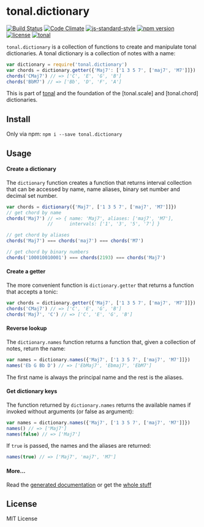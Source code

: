 # tonal.dictionary

[![Build Status](https://travis-ci.org/danigb/tonal.svg?branch=master)](https://travis-ci.org/danigb/tonal.dictionary)
[![Code Climate](https://codeclimate.com/github/danigb/tonal.dictionary/badges/gpa.svg)](https://codeclimate.com/github/danigb/tonal.dictionary)
[![js-standard-style](https://img.shields.io/badge/code%20style-standard-brightgreen.svg?style=flat)](https://github.com/feross/standard)
[![npm version](https://img.shields.io/npm/v/tonal.dictionary.svg)](https://www.npmjs.com/package/tonal.dictionary)
[![license](https://img.shields.io/npm/l/tonal.dictionary.svg)](https://www.npmjs.com/package/tonal.dictionary)
[![tonal](https://img.shields.io/badge/lib-tonal-yellow.svg)](https://www.npmjs.com/package/tonal)


`tonal.dictionary` is a collection of functions to create and manipulate tonal dictionaries. A tonal dictionary is a collection of notes with a name:

```js
var dictionary = require('tonal.dictionary')
var chords = dictionary.getter({'Maj7': ['1 3 5 7', ['maj7', 'M7']]})
chords('CMaj7') // => ['C', 'E', 'G', 'B']
chords('BbM7') // => ['Bb', 'D', 'F', 'A']
```

This is part of [tonal]() and the foundation of the [tonal.scale] and [tonal.chord] dictionaries.

## Install

Only via npm: `npm i --save tonal.dictionary`

## Usage

#### Create a dictionary

The `dictionary` function creates a function that returns interval collection that can be accessed by name, name aliases, binary set number and decimal set number.


```js
var chords = dictionary({'Maj7', ['1 3 5 7', ['maj7', 'M7']]})
// get chord by name
chords('Maj7') // => { name: 'Maj7', aliases: ['maj7', 'M7'],
               //      intervals: ['1', '3', '5', '7'] }

// get chord by aliases
chords('Maj7') === chords('maj7') === chords('M7')

// get chord by binary numbers
chords('100010010001') === chords(2193) === chords('Maj7')
```

#### Create a getter

The more convenient function is `dictionary.getter` that returns a function that accepts a tonic:

```js
var chords = dictionary.getter({'Maj7', ['1 3 5 7', ['maj7', 'M7']]})
chords('CMaj7') // => ['C', 'E', 'G', 'B']
chords('Maj7', 'C') // => ['C', 'E', 'G', 'B']
```

#### Reverse lookup

The `dictionary.names` function returns a function that, given a collection of notes, return the name:

```js
var names = dictionary.names({'Maj7', ['1 3 5 7', ['maj7', 'M7']]})
names('Eb G Bb D') // => ['EbMaj7', 'Ebmaj7', 'EbM7']
```

The first name is always the principal name and the rest is the aliases.

#### Get dictionary keys

The function returned by `dictionary.names` returns the available names if invoked without arguments (or false as argument):

```js
var names = dictionary.names({'Maj7', ['1 3 5 7', ['maj7', 'M7']]})
names() // => ['Maj7']
names(false) // => ['Maj7']
```

If `true` is passed, the names and the aliases are returned:

```js
names(true) // => ['Maj7', 'maj7', 'M7']
```

#### More...

Read the [generated documentation]() or get the [whole stuff]()

## License

MIT License
